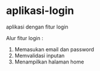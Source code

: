 # aplikasi-login
aplikasi dengan fitur login

Alur fitur login :
1. Memasukan email dan password
2. Memvalidasi inputan
3. Menampilkan halaman home
